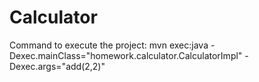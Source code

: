 # Calculator
Command to execute the project:
  mvn exec:java -Dexec.mainClass="homework.calculator.CalculatorImpl" -Dexec.args="add(2,2)"
